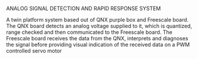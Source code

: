 ANALOG SIGNAL DETECTION AND RAPID RESPONSE SYSTEM

A twin platform system based out of QNX purple box and Freescale board. The QNX
board detects an analog voltage supplied to it, which is quantized, range checked and
then communicated to the Freescale board. The Freescale board receives the data from
the QNX, interprets and diagnoses the signal before providing visual indication of the
received data on a PWM controlled servo motor
